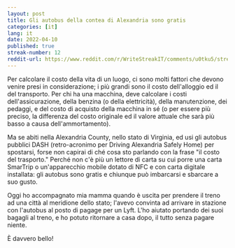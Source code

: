 ```yaml
---
layout: post
title: Gli autobus della contea di Alexandria sono gratis 
categories: [it]
lang: it
date: 2022-04-10
published: true
streak-number: 12
reddit-url: https://www.reddit.com/r/WriteStreakIT/comments/u0tku5/streak_12_gli_autobus_della_contea_di_alexandria/
---
```

Per calcolare il costo della vita di un luogo, ci sono molti fattori che devono venire presi in considerazione; i più grandi sono il costo dell'alloggio ed il del transporto. Per chi ha una macchina, deve calcolare i costi dell'assicurazione, della benzina (o della elettricità), della manutenzione, dei pedaggi, e del costo di acquisto della macchina in sé (o per essere più preciso, la differenza del costo originale ed il valore attuale che sarà più basso a causa dell'ammortamento).

Ma se abiti nella Alexandria County, nello stato di Virginia, ed usi gli autobus pubblici DASH (retro-acronimo per Driving Alexandria Safely Home) per spostarsi, forse non capirai di ché cosa sto parlando con la frase "il costo del trasporto." Perché non c'è più un lettore di carta su cui porre una carta SmarTrip o un'apparecchio mobile dotato di NFC e con carta digitale installata: gli autobus sono gratis e chiunque può imbarcarsi e sbarcare a suo gusto. 

Oggi ho accompagnato mia mamma quando è uscita per prendere il treno ad una città al meridione dello stato; l'avevo convinta ad arrivare in stazione con l'autobus al posto di pagage per un Lyft. L'ho aiutato portando dei suoi bagagli al treno, e ho potuto ritornare a casa dopo, il tutto senza pagare niente.

È davvero bello!
